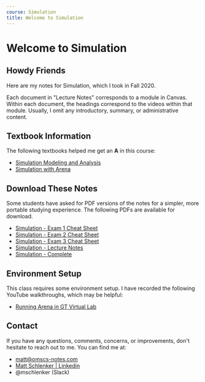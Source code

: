 ```yaml
---
course: Simulation
title: Welcome to Simulation
---
```


# Welcome to Simulation

## Howdy Friends

Here are my notes for Simulation, which I took in Fall 2020.

Each document in "Lecture Notes" corresponds to a module in Canvas. Within each document, the headings correspond to the videos within that module. Usually, I omit any introductory, summary, or administrative content.

## Textbook Information

The following textbooks helped me get an **A** in this course:

- [Simulation Modeling and Analysis](https://amzn.to/3au4zN5)
- [Simulation with Arena](https://amzn.to/2E4zTWo)

## Download These Notes

Some students have asked for PDF versions of the notes for a simpler, more portable
studying experience. The following PDFs are available for download.

- [Simulation - Exam 1 Cheat Sheet](https://payhip.com/b/Lk14 'A two-page PDF cheat sheet for Simulation Exam 1. The source .tex file is included for easy editing.')
- [Simulation - Exam 2 Cheat Sheet](https://payhip.com/b/POqp 'A four-page PDF cheat sheet for Simulation Exam 2. The source .tex file is included for easy editing.')
- [Simulation - Exam 3 Cheat Sheet](https://payhip.com/b/mZis 'A six-page PDF cheat sheet for Simulation Exam 3. The source .tex file is included for easy editing.')
- [Simulation - Lecture Notes](https://payhip.com/b/kzli 'The complete set of Simulation lecture notes, covering content from all ten modules.')
- [Simulation - Complete](https://payhip.com/b/PZen 'The complete set of Simulation notes, including lecture notes and exam review materials.')

## Environment Setup

This class requires some environment setup. I have recorded the following YouTube walkthroughs, which may be helpful:

- [Running Arena in GT Virtual Lab](https://www.youtube.com/watch?v=fmDfofNywkg)

## Contact

If you have any questions, comments, concerns, or improvements, don't hesitate to reach out to me. You can find me at:

- [matt@omscs-notes.com](mailto:matt@omscs-notes.com)
- [Matt Schlenker \| Linkedin](https://www.linkedin.com/in/matthew-schlenker/)
- @mschlenker \(Slack\)
